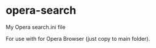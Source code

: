 opera-search
============

My Opera search.ini file

For use with for Opera Browser (just copy to main folder).